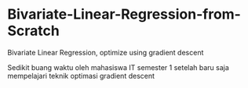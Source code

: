 # Bivariate-Linear-Regression-from-Scratch
Bivariate Linear Regression, optimize using gradient descent

Sedikit buang waktu oleh mahasiswa IT semester 1 setelah baru saja mempelajari teknik optimasi gradient descent
